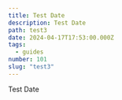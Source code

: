 ```yaml
---
title: Test Date
description: Test Date
path: test3
date: 2024-04-17T17:53:00.000Z
tags:
  - guides
number: 101
slug: "test3"
---
```

Test Date
